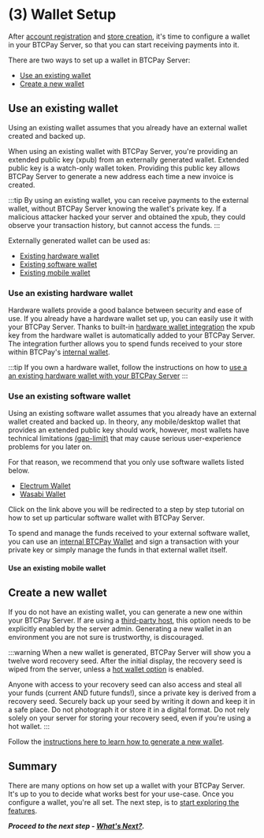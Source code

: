 # (3) Wallet Setup

After [account registration](./RegisterAccount.md) and [store creation](./CreateStore.md), it's time to configure a wallet in your BTCPay Server, so that you can start receiving payments into it.

There are two ways to set up a wallet in BTCPay Server:

 - [Use an existing wallet](#use-an-existing-wallet)
 - [Create a new wallet](#create-a-new-wallet)

## Use an existing wallet

Using an existing wallet assumes that you already have an external wallet created and backed up.

When using an existing wallet with BTCPay Server, you're providing an extended public key (xpub) from an externally generated wallet. Extended public key is a watch-only wallet token. Providing this public key allows BTCPay Server to generate a new address each time a new invoice is created.

:::tip
By using an existing wallet, you can receive payments to the external wallet, without BTCPay Server knowing the wallet's private key. If a malicious attacker hacked your server and obtained the xpub, they could observe your transaction history, but cannot access the funds.
:::

Externally generated wallet can be used as:
- [Existing hardware wallet](#use-an-existing-hardware-wallet)
- [Existing software wallet](#use-an-existing-software-wallet)
- [Existing mobile wallet](#use-an-existing-mobile-wallet)

### Use an existing hardware wallet

Hardware wallets provide a good balance between security and ease of use. If you already have a hardware wallet set up, you can easily use it with your BTCPay Server. Thanks to built-in [hardware wallet integration](HardwareWalletIntegration.md) the xpub key from the hardware wallet is automatically added to your BTCPay Server. The integration further allows you to spend funds received to your store within BTCPay's [internal wallet](./Wallet.md).

:::tip
If you own a hardware wallet, follow the instructions on how to [use a an existing hardware wallet with your BTCPay Server](HardwareWalletIntegration.md)
:::

### Use an existing software wallet

Using an existing software wallet assumes that you already have an external wallet created and backed up. In theory, any mobile/desktop wallet that provides an extended public key should work, however, most wallets have technical limitations [(gap-limit)](FAQ/FAQ-Wallet/#missing-payments-in-my-software-or-hardware-wallet) that may cause serious user-experience problems for you later on.

For that reason, we recommend that you only use software wallets listed below.

- [Electrum Wallet](./ElectrumWallet.md)
- [Wasabi Wallet](./WasabiWallet.md)

Click on the link above you will be redirected to a step by step tutorial on how to set up particular software wallet with BTCPay Server.

To spend and manage the funds received to your external software wallet, you can use an [internal BTCPay Wallet](./Wallet.md) and sign a transaction with your private key or simply manage the funds in that external wallet itself.

#### Use an existing mobile wallet

## Create a new wallet

If you do not have an existing wallet, you can generate a new one within your BTCPay Server. If are using a [third-party host](./ThirdPartyHosting.md), this option needs to be explicitly enabled by the server admin. Generating a new wallet in an environment you are not sure is trustworthy, is discouraged.

:::warning
When a new wallet is generated, BTCPay Server will show you a twelve word recovery seed. After the initial display, the recovery seed is wiped from the server, unless a [hot wallet option](./HotWallet.md) is enabled.

Anyone with access to your recovery seed can also access and steal all your funds (current AND future funds!), since a private key is derived from a recovery seed. Securely back up your seed by writing it down and keep it in a safe place. Do not photograph it or store it in a digital format. Do not rely solely on your server for storing your recovery seed, even if you're using a hot wallet.
:::

Follow the [instructions here to learn how to generate a new wallet](./CreateWallet.md).

## Summary

There are many options on how set up a wallet with your BTCPay Server. It's up to you to decide what works best for your use-case. Once you configure a wallet, you're all set. The next step, is to [start exploring the features](./WhatsNext.md).

***Proceed to the next step - [What's Next?](./WhatsNext.md).***
